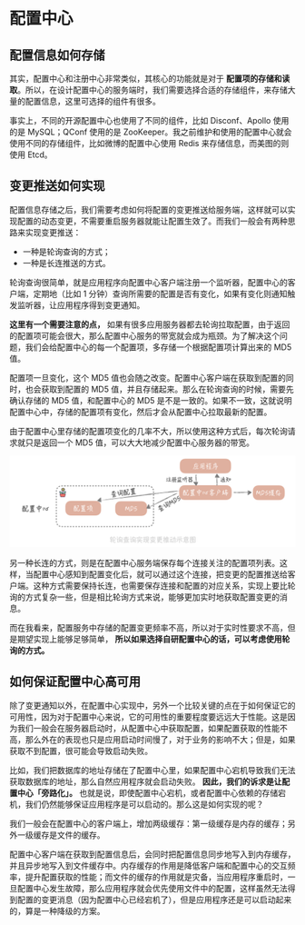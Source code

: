 # 配置中心

## 配置信息如何存储

其实，配置中心和注册中心非常类似，其核心的功能就是对于 **配置项的存储和读取**。所以，在设计配置中心的服务端时，我们需要选择合适的存储组件，来存储大量的配置信息，这里可选择的组件有很多。

事实上，不同的开源配置中心也使用了不同的组件，比如 Disconf、Apollo 使用的是 MySQL；QConf 使用的是 ZooKeeper。我之前维护和使用的配置中心就会使用不同的存储组件，比如微博的配置中心使用 Redis 来存储信息，而美图的则使用 Etcd。



## 变更推送如何实现

配置信息存储之后，我们需要考虑如何将配置的变更推送给服务端，这样就可以实现配置的动态变更，不需要重启服务器就能让配置生效了。而我们一般会有两种思路来实现变更推送：

- 一种是轮询查询的方式；
- 一种是长连推送的方式。

轮询查询很简单，就是应用程序向配置中心客户端注册一个监听器，配置中心的客户端，定期地（比如 1 分钟）查询所需要的配置是否有变化，如果有变化则通知触发监听器，让应用程序得到变更通知。

**这里有一个需要注意的点，** 如果有很多应用服务器都去轮询拉取配置，由于返回的配置项可能会很大，那么配置中心服务的带宽就会成为瓶颈。为了解决这个问题，我们会给配置中心的每一个配置项，多存储一个根据配置项计算出来的 MD5 值。

配置项一旦变化，这个 MD5 值也会随之改变。配置中心客户端在获取到配置的同时，也会获取到配置的 MD5 值，并且存储起来。那么在轮询查询的时候，需要先确认存储的 MD5 值，和配置中心的 MD5 是不是一致的。如果不一致，这就说明配置中心中，存储的配置项有变化，然后才会从配置中心拉取最新的配置。

由于配置中心里存储的配置项变化的几率不大，所以使用这种方式后，每次轮询请求就只是返回一个 MD5 值，可以大大地减少配置中心服务器的带宽。

![img](./assets/image-20211025174504516.png)

另一种长连的方式，则是在配置中心服务端保存每个连接关注的配置项列表。这样，当配置中心感知到配置变化后，就可以通过这个连接，把变更的配置推送给客户端。这种方式需要保持长连，也需要保存连接和配置的对应关系，实现上要比轮询的方式复杂一些，但是相比轮询方式来说，能够更加实时地获取配置变更的消息。

而在我看来，配置服务中存储的配置变更频率不高，所以对于实时性要求不高，但是期望实现上能够足够简单， **所以如果选择自研配置中心的话，可以考虑使用轮询的方式。**



## 如何保证配置中心高可用

除了变更通知以外，在配置中心实现中，另外一个比较关键的点在于如何保证它的可用性，因为对于配置中心来说，它的可用性的重要程度要远远大于性能。这是因为我们一般会在服务器启动时，从配置中心中获取配置，如果配置获取的性能不高，那么外在的表现也只是应用启动时间慢了，对于业务的影响不大；但是，如果获取不到配置，很可能会导致启动失败。

比如，我们把数据库的地址存储在了配置中心里，如果配置中心宕机导致我们无法获取数据库的地址，那么自然应用程序就会启动失败。 **因此，我们的诉求是让配置中心「旁路化」。** 也就是说，即使配置中心宕机，或者配置中心依赖的存储宕机，我们仍然能够保证应用程序是可以启动的。那么这是如何实现的呢？

我们一般会在配置中心的客户端上，增加两级缓存：第一级缓存是内存的缓存；另外一级缓存是文件的缓存。

配置中心客户端在获取到配置信息后，会同时把配置信息同步地写入到内存缓存，并且异步地写入到文件缓存中。内存缓存的作用是降低客户端和配置中心的交互频率，提升配置获取的性能；而文件的缓存的作用就是灾备，当应用程序重启时，一旦配置中心发生故障，那么应用程序就会优先使用文件中的配置，这样虽然无法得到配置的变更消息（因为配置中心已经宕机了），但是应用程序还是可以启动起来的，算是一种降级的方案。